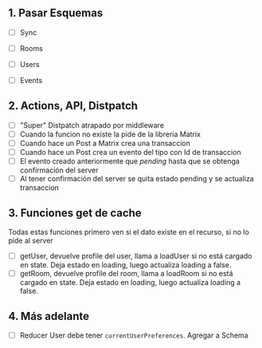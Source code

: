 ## 1. Pasar Esquemas

- [ ] Sync
- [ ] Rooms
- [ ] Users
- [ ] Events



## 2. Actions, API, Distpatch

- [ ] "Super" Distpatch atrapado por middleware
- [ ] Cuando la funcion no existe la pide de la libreria Matrix
- [ ] Cuando hace un Post a Matrix crea una transaccion
- [ ] Cuando hace un Post crea un evento del tipo con Id de transaccion
- [ ] El evento creado anteriormente que _pending_ hasta que se obtenga confirmación del server
- [ ] Al tener confirmación del server se quita estado pending y se actualiza transaccion

## 3. Funciones get de cache
Todas estas funciones primero ven si el dato existe en el recurso, si no lo pide al server

- [ ] getUser, devuelve profile del user, llama a loadUser si no está cargado en state. Deja estado en loading,  luego actualiza loading a false.
- [ ] getRoom, devuelve profile del room, llama a loadRoom si no está cargado en state. Deja estado en loading, luego actualiza loading a false.

## 4. Más adelante
- [ ] Reducer User debe tener `currentUserPreferences`. Agregar a Schema
